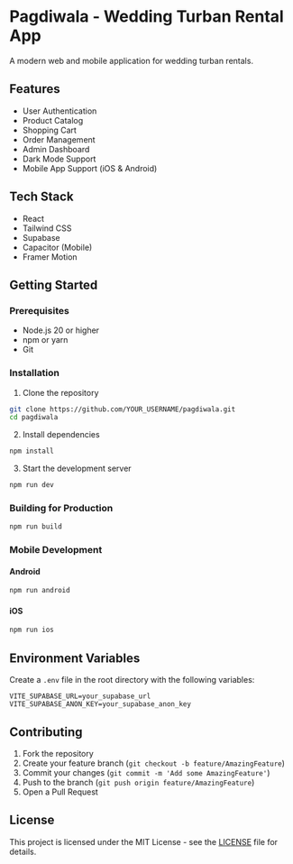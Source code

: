 
# Pagdiwala - Wedding Turban Rental App

A modern web and mobile application for wedding turban rentals.

## Features

- User Authentication
- Product Catalog
- Shopping Cart
- Order Management
- Admin Dashboard
- Dark Mode Support
- Mobile App Support (iOS & Android)

## Tech Stack

- React
- Tailwind CSS
- Supabase
- Capacitor (Mobile)
- Framer Motion

## Getting Started

### Prerequisites

- Node.js 20 or higher
- npm or yarn
- Git

### Installation

1. Clone the repository
```bash
git clone https://github.com/YOUR_USERNAME/pagdiwala.git
cd pagdiwala
```

2. Install dependencies
```bash
npm install
```

3. Start the development server
```bash
npm run dev
```

### Building for Production

```bash
npm run build
```

### Mobile Development

#### Android
```bash
npm run android
```

#### iOS
```bash
npm run ios
```

## Environment Variables

Create a `.env` file in the root directory with the following variables:

```env
VITE_SUPABASE_URL=your_supabase_url
VITE_SUPABASE_ANON_KEY=your_supabase_anon_key
```

## Contributing

1. Fork the repository
2. Create your feature branch (`git checkout -b feature/AmazingFeature`)
3. Commit your changes (`git commit -m 'Add some AmazingFeature'`)
4. Push to the branch (`git push origin feature/AmazingFeature`)
5. Open a Pull Request

## License

This project is licensed under the MIT License - see the [LICENSE](LICENSE) file for details.
